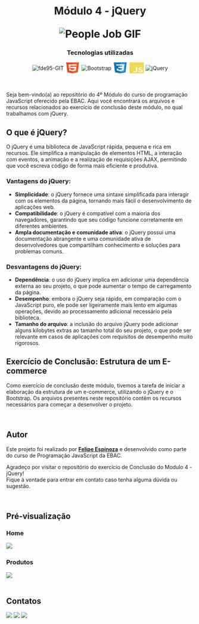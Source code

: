 <h1 align="center">
  <p align="center">Módulo 4 - jQuery</p>
  <img width="600" src="https://media.giphy.com/media/MGdfeiKtEiEPS/giphy.gif" alt="People Job GIF"></a>
</h1>
<div style="display: inline_block">
   <div align="center">
   <h3>Tecnologias utilizadas</h3>
  <img align="center" alt="fde95-GIT" height="30" width="40" src="https://cdn.jsdelivr.net/gh/devicons/devicon/icons/git/git-original.svg">
  <img align="center" alt="fde95-HTML" height="30" width="40" src="https://raw.githubusercontent.com/devicons/devicon/master/icons/html5/html5-original.svg">
  <img align="center" alt="Bootstrap" height="35" width="40" src="https://cdn.jsdelivr.net/gh/devicons/devicon/icons/bootstrap/bootstrap-original.svg">
  <img align="center" alt="fde95-CSS" height="30" width="40" src="https://raw.githubusercontent.com/devicons/devicon/master/icons/css3/css3-original.svg">
  <img align="center" alt="fde95-Js" height="30" width="40" src="https://raw.githubusercontent.com/devicons/devicon/master/icons/javascript/javascript-plain.svg">
  <img align="center" alt="jQuery" height="30" width="40" src="https://cdn.jsdelivr.net/gh/devicons/devicon/icons/jquery/jquery-original.svg">
</div>
  <br>
  <br>
  <p>Seja bem-vindo(a) ao repositório do 4º Módulo do curso de programação JavaScript oferecido pela EBAC. Aqui você encontrará os arquivos e recursos relacionados ao exercício de conclusão deste módulo, no qual trabalhamos com jQuery.</p>

 <h2>O que é jQuery?</h2>
  
  <p>O jQuery é uma biblioteca de JavaScript rápida, pequena e rica em recursos. Ele simplifica a manipulação de elementos HTML, a interação com eventos, a animação e a realização de requisições AJAX, permitindo que você escreva código de forma mais eficiente e produtiva.</p>
  
  <h3>Vantagens do jQuery:</h3>
  
  <ul>
    <li><strong>Simplicidade</strong>: o jQuery fornece uma sintaxe simplificada para interagir com os elementos da página, tornando mais fácil o desenvolvimento de aplicações web.</li>
    <li><strong>Compatibilidade</strong>: o jQuery é compatível com a maioria dos navegadores, garantindo que seu código funcione corretamente em diferentes ambientes.</li>
    <li><strong>Ampla documentação e comunidade ativa</strong>: o jQuery possui uma documentação abrangente e uma comunidade ativa de desenvolvedores que compartilham conhecimento e soluções para problemas comuns.</li>
  </ul>
  
  <h3>Desvantagens do jQuery:</h3>
  
  <ul>
    <li><strong>Dependência</strong>: o uso do jQuery implica em adicionar uma dependência externa ao seu projeto, o que pode aumentar o tempo de carregamento da página.</li>
    <li><strong>Desempenho</strong>: embora o jQuery seja rápido, em comparação com o JavaScript puro, ele pode ser ligeiramente mais lento em algumas operações, devido ao processamento adicional necessário pela biblioteca.</li>
    <li><strong>Tamanho do arquivo</strong>: a inclusão do arquivo jQuery pode adicionar alguns kilobytes extras ao tamanho total do seu projeto, o que pode ser relevante em casos de aplicações com requisitos de desempenho muito rigorosos.</li>
  </ul>
  
  <h2>Exercício de Conclusão: Estrutura de um E-commerce</h2>
  
  <p>Como exercício de conclusão deste módulo, tivemos a tarefa de iniciar a elaboração da estrutura de um e-commerce, utilizando o jQuery e o Bootstrap. Os arquivos presentes neste repositório contêm os recursos necessários para começar a desenvolver o projeto.</p>
 <br>
 <h2>Autor</h2>

   <p>Este projeto foi realizado por <a href="https://linktr.ee/fde95" target="_blank"><b>Felipe Espinoza</b></a> e desenvolvido como parte do curso de Programação JavaScript da EBAC.</p>
   <p>Agradeço por visitar o repositório do exercício de Conclusão do Modulo 4 - jQuery! 
     <br>Fique à vontade para entrar em contato caso tenha alguma dúvida ou sugestão.</p>
  <br>
  <h2>
    Pré-visualização
 </h2>
  <h3>Home</h3>
  <img width="800" src="https://github.com/fde95/curso_ebac_JavaScript/assets/123211425/61dfe412-80fc-493e-aa06-2a2ccda34580">
  <br>
   <h3>Produtos</h3>
  <img width="800" src="https://github.com/fde95/curso_ebac_JavaScript/assets/123211425/7ecb28da-70c3-4bf0-853a-7288223852d4"> 
<br>
<br>

<h2>Contatos</h2>
<div style="display: inline_block">
 <a href="https://instagram.com/fde.95" target="_blank"><img src="https://img.shields.io/badge/Instagram-E4405F?style=for-the-badge&logo=instagram&logoColor=white" target="_blank"></a>
 <a href = "mailto:fdespinoza95@gmail.com"><img src="https://img.shields.io/badge/Gmail-D14836?style=for-the-badge&logo=gmail&logoColor=white" target="_blank"></a>
 <a href="https://www.linkedin.com/in/fde95" target="_blank"><img src="https://img.shields.io/badge/LinkedIn-0077B5?style=for-the-badge&logo=linkedin&logoColor=white" target="_blank"></a> 
</div>
